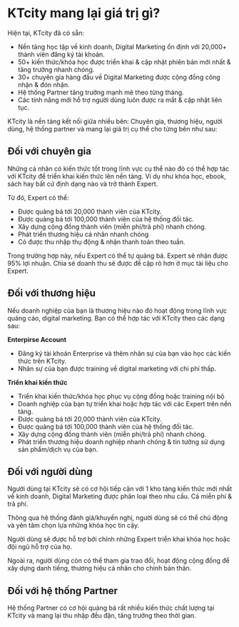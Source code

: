 # KTcity mang lại giá trị gì?

Hiện tại, KTcity đã có sẵn:

* Nền tảng học tập về kinh doanh, Digital Marketing ổn định với 20,000+ thành viên đăng ký tài khoản.
* 50+ kiến thức/khóa học được triển khai & cập nhật phiên bản mới nhất & tăng trưởng nhanh chóng.
* 30+ chuyên gia hàng đầu về Digital Marketing được cộng đồng công nhận & đón nhận.
* Hệ thống Partner tăng trưởng mạnh mẽ theo từng tháng.
* Các tính năng mới hỗ trợ người dùng luôn được ra mắt & cập nhật liên tục.

KTcity là nền tảng kết nối giữa nhiều bên: Chuyên gia, thương hiệu, người dùng, hệ thống partner và mang lại giá trị cụ thể cho từng bên như sau:

## Đối với chuyên gia <a id="doi-voi-chuyen-gia"></a>

Những cá nhân có kiến thức tốt trong lĩnh vực cụ thể nào đó có thể hợp tác với KTcity để triển khai kiến thức lên nền tảng. Ví dụ như khóa học, ebook, sách hay bất cứ định dạng nào và trở thành Expert.

Từ đó, Expert có thể:

* Được quảng bá tới 20,000 thành viên của KTcity.
* Được quảng bá tới 100,000 thành viên của hệ thống đối tác.
* Xây dựng cộng đồng thành viên \(miễn phí/trả phí\) nhanh chóng.
* Phát triển thương hiệu cá nhân nhanh chóng
* Có được thu nhập thụ động & nhận thanh toán theo tuần.

Trong trường hợp này, nếu Expert có thể tự quảng bá. Expert sẽ nhận được 95% lợi nhuận. Chia sẻ doanh thu sẽ được đề cập rõ hơn ở mục tài liệu cho Expert.

## Đối với thương hiệu <a id="doi-voi-thuong-hieu"></a>

Nếu doanh nghiệp của bạn là thương hiệu nào đó hoạt động trong lĩnh vực quảng cáo, digital marketing. Bạn có thể hợp tác với KTcity theo các dạng sau:

**Enterpirse Account**

* Đăng ký tài khoản Enterprise và thêm nhân sự của bạn vào học các kiến thức trên KTcity.
* Nhân sự của bạn được training về digital marketing với chi phí thấp.

**Triển khai kiến thức**

* Triển khai kiến thức/khóa học phục vụ cộng đồng hoặc training nội bộ
* Doanh nghiệp của bạn tự triển khai hoặc hợp tác với các Expert trên nền tảng.
* Được quảng bá tới 20,000 thành viên của KTcity.
* Được quảng bá tới 100,000 thành viên của hệ thống đối tác.
* Xây dựng cộng đồng thành viên \(miễn phí/trả phí\) nhanh chóng.
* Phát triển thương hiệu doanh nghiệp nhanh chóng & tin tưởng sử dụng sản phẩm/dịch vụ của bạn.

## Đối với người dùng <a id="doi-voi-nguoi-dung"></a>

Người dùng tại KTcity sẽ có cơ hội tiếp cận với 1 kho tàng kiến thức mới nhất về kinh doanh, Digital Marketing được phân loại theo nhu cầu. Cả miễn phí & trả phí.

Thông qua hệ thống đánh giá/khuyến nghị, người dùng sẽ có thể chủ động và yên tâm chọn lựa những khóa học tin cậy.

Người dùng sẽ được hỗ trợ bởi chính những Expert triển khai khóa học hoặc đội ngũ hỗ trợ của họ.

Ngoài ra, người dùng còn có thể tham gia trao đổi, hoạt động cộng đồng để xây dựng danh tiếng, thương hiệu cá nhân cho chính bản thân.

## Đối với hệ thống Partner <a id="doi-voi-he-thong-partner"></a>

Hệ thống Partner có cơ hội quảng bá rất nhiều kiến thức chất lượng tại KTcity và mang lại thu nhập đều đặn, tăng trưởng theo thời gian.

~~​~~


